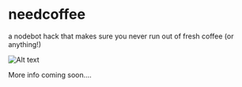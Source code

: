 needcoffee
==========

a nodebot hack that makes sure you never run out of fresh coffee (or anything!)

![Alt text](http://f.cl.ly/items/2E0d2A411w0F3u3g2n2F/726C6BB0-D002-4E92-90A2-A5A49A6B7251.jpg)

More info coming soon....
